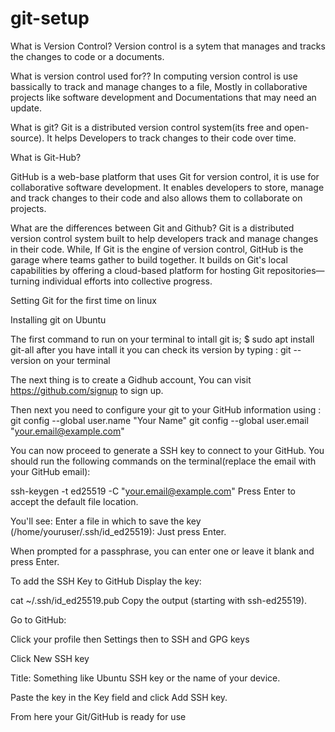 # git-setup
What is Version Control?
Version control is a sytem that manages and tracks the changes to code or a documents.

What is version control used for??
In computing version control is use bassically to track and manage changes to a file, Mostly in collaborative projects like software development and Documentations that may need an update.

What is git?
Git is a distributed version control system(its free and open-source). It helps Developers to track changes to their code over time.

What is Git-Hub?

GitHub is a web-base platform that uses Git for version control, it is use for collaborative software development. It enables developers to store, manage and track changes to their code and also allows them to collaborate on projects.


What are the differences between Git and Github?
Git is a distributed version control system  built to help developers track and manage changes in their code. While, If Git is the engine of version control, GitHub is the garage where teams gather to build together. It builds on Git's local capabilities by offering a cloud-based platform for hosting Git repositories—turning individual efforts into collective progress.

Setting Git for the first time on linux

Installing git on Ubuntu

The first command to run on your terminal to intall git is;
$ sudo apt install git-all
after you have intall it you can check its version by typing : 
git --version on your terminal

The next thing is to create a Gidhub account, You can visit https://github.com/signup  to sign up.

Then next you need to configure your git to your GitHub information using :
git config --global user.name "Your Name"
git config --global user.email "your.email@example.com"


You can now proceed to generate a SSH key to connect to your GitHub.
You should run the following commands on the terminal(replace the email with your GitHub email):

ssh-keygen -t ed25519 -C "your.email@example.com"
Press Enter to accept the default file location.

You'll see:
Enter a file in which to save the key (/home/youruser/.ssh/id_ed25519):
Just press Enter.

When prompted for a passphrase, you can enter one or leave it blank and press Enter.

To add the SSH Key to GitHub
Display the key:

cat ~/.ssh/id_ed25519.pub
Copy the output (starting with ssh-ed25519).

Go to GitHub:

Click your profile then Settings then to SSH and GPG keys

Click New SSH key

Title: Something like Ubuntu SSH key or the name of your device.

Paste the key in the Key field and click Add SSH key.

From here your Git/GitHub is ready for use










